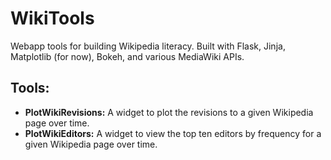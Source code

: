 # WikiTools
Webapp tools for building Wikipedia literacy. Built with Flask, Jinja, Matplotlib (for now), Bokeh, and various MediaWiki APIs.

## Tools:
- <b>PlotWikiRevisions:</b> A widget to plot the revisions to a given Wikipedia page over time.
- <b>PlotWikiEditors:</b> A widget to view the top ten editors by frequency for a given Wikipedia page over time.
